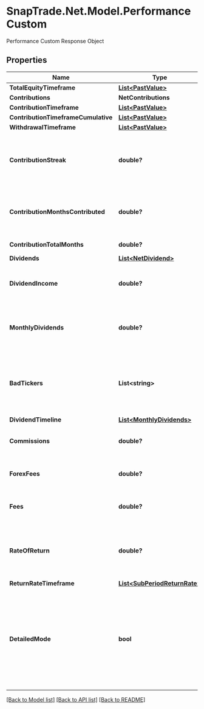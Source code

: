 # SnapTrade.Net.Model.PerformanceCustom
Performance Custom Response Object

## Properties

Name | Type | Description | Notes
------------ | ------------- | ------------- | -------------
**TotalEquityTimeframe** | [**List&lt;PastValue&gt;**](PastValue.md) |  | [optional] 
**Contributions** | **NetContributions** |  | [optional] 
**ContributionTimeframe** | [**List&lt;PastValue&gt;**](PastValue.md) |  | [optional] 
**ContributionTimeframeCumulative** | [**List&lt;PastValue&gt;**](PastValue.md) |  | [optional] 
**WithdrawalTimeframe** | [**List&lt;PastValue&gt;**](PastValue.md) |  | [optional] 
**ContributionStreak** | **double?** | Current streak of cosecutive months where contributions were made | [optional] 
**ContributionMonthsContributed** | **double?** | Number of months in the timeframe with contributions | [optional] 
**ContributionTotalMonths** | **double?** | Total months in timeframe | [optional] 
**Dividends** | [**List&lt;NetDividend&gt;**](NetDividend.md) |  | [optional] 
**DividendIncome** | **double?** | Total dividends received over the timeframe | [optional] 
**MonthlyDividends** | **double?** | Average dividends received per month over the timeframe | [optional] 
**BadTickers** | **List&lt;string&gt;** | list of tickers which may not be supported or may not have accurate price data | [optional] 
**DividendTimeline** | [**List&lt;MonthlyDividends&gt;**](MonthlyDividends.md) |  | [optional] 
**Commissions** | **double?** | commissions incurred during the timeframe | [optional] 
**ForexFees** | **double?** | forex fees incurred during the timeframe | [optional] 
**Fees** | **double?** | other fees incurred during the timeframe | [optional] 
**RateOfReturn** | **double?** | The return rate over the timeframe. Annualized if timeframe is longer than 1 year | [optional] 
**ReturnRateTimeframe** | [**List&lt;SubPeriodReturnRate&gt;**](SubPeriodReturnRate.md) |  | [optional] 
**DetailedMode** | **bool** | Whether the user has detailed mode enabled (more frequent data points for totalEquity and contribution timeframes) | [optional] 

[[Back to Model list]](../README.md#documentation-for-models) [[Back to API list]](../README.md#documentation-for-api-endpoints) [[Back to README]](../README.md)

